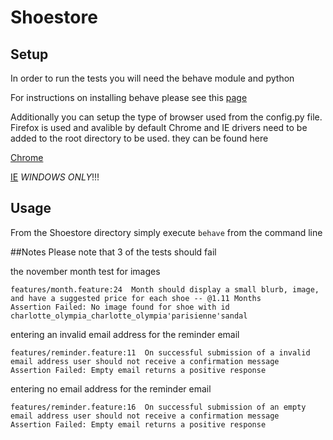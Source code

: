 # Shoestore
## Setup

In order to run the tests you will need the behave module and python

For instructions on installing behave please see this [page](http://pythonhosted.org/behave/)

Additionally you can setup the type of browser used from the config.py file.
Firefox is used and avalible by default
Chrome and IE drivers need to be added to the root directory to be used.
they can be found here

[Chrome](https://sites.google.com/a/chromium.org/chromedriver/home)

[IE](https://sites.google.com/a/chromium.org/chromedriver/home) *WINDOWS ONLY*!!!

## Usage

From the Shoestore directory simply execute `behave` from the command line


##Notes
Please note that 3 of the tests should fail 

the november month test for images

    features/month.feature:24  Month should display a small blurb, image, and have a suggested price for each shoe -- @1.11 Months
    Assertion Failed: No image found for shoe with id charlotte_olympia_charlotte_olympia'parisienne'sandal

entering an invalid email address for the reminder email

    features/reminder.feature:11  On successful submission of a invalid email address user should not receive a confirmation message
    Assertion Failed: Empty email returns a positive response


entering no email address for the reminder email

    features/reminder.feature:16  On successful submission of an empty email address user should not receive a confirmation message
    Assertion Failed: Empty email returns a positive response
